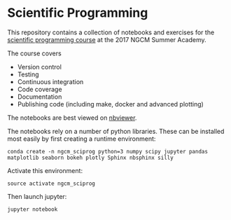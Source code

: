 # Scientific Programming

This repository contains a collection of notebooks and exercises for the [scientific programming course](http://ngcm.soton.ac.uk/summer-academy/sciprog.html) at the 2017 NGCM Summer Academy.

The course covers
- Version control
- Testing
- Continuous integration
- Code coverage
- Documentation
- Publishing code (including make, docker and advanced plotting)

The notebooks are best viewed on [nbviewer](https://nbviewer.jupyter.org/github/harpolea/scientific_programming).

The notebooks rely on a number of python libraries. These can be installed most easily by first creating a runtime environment:

    conda create -n ngcm_sciprog python=3 numpy scipy jupyter pandas matplotlib seaborn bokeh plotly Sphinx nbsphinx silly

Activate this environment:

    source activate ngcm_sciprog

Then launch jupyter:

    jupyter notebook
